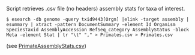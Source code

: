 Script retrieves .csv file (no headers) assembly stats for taxa of interest.
```
$ esearch -db genome -query txid9443[Orgn] |elink -target assembly | esummary | xtract -pattern DocumentSummary -element Id Organism SpeciesTaxid AssemblyAccession RefSeq_category AssemblyStatus -block Meta -element Stat | tr "\t" "," > Primates.csv > Primates.csv
```

(see [PrimateAssemblyStats.csv](../master/PrimateAssemblyStats.csv))
